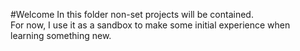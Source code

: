 #Welcome
In this folder non-set projects will be contained.  
For now, I use it as a sandbox to make some initial experience when learning something new.

